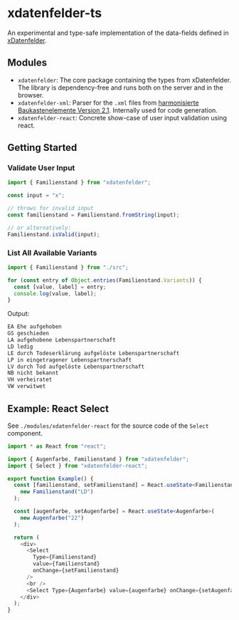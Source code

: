 # xdatenfelder-ts

An experimental and type-safe implementation of the data-fields defined in [xDatenfelder](https://www.xrepository.de/details/urn:xoev-de:fim:standard:xdatenfelder).

## Modules

- `xdatenfelder`: The core package containing the types from xDatenfelder. The library is dependency-free and runs both on the server and in the browser.
- `xdatenfelder-xml`: Parser for the `.xml` files from [harmonisierte Baukastenelemente Version 2.1](https://fimportal.de/fim-haus). Internally used for code generation.
- `xdatenfelder-react`: Concrete show-case of user input validation using react.

## Getting Started

### Validate User Input

```js
import { Familienstand } from "xdatenfelder";

const input = "x";

// throws for invalid input
const familienstand = Familienstand.fromString(input);

// or alternatively:
Familienstand.isValid(input);
```

### List All Available Variants

```js
import { Familienstand } from "./src";

for (const entry of Object.entries(Familienstand.Variants)) {
  const [value, label] = entry;
  console.log(value, label);
}
```

Output:

```bash
EA Ehe aufgehoben
GS geschieden
LA aufgehobene Lebenspartnerschaft
LD ledig
LE durch Todeserklärung aufgelöste Lebenspartnerschaft
LP in eingetragener Lebenspartnerschaft
LV durch Tod aufgelöste Lebenspartnerschaft
NB nicht bekannt
VH verheiratet
VW verwitwet
```

## Example: React Select

See `./modules/xdatenfelder-react` for the source code of the `Select` component.

```ts
import * as React from "react";

import { Augenfarbe, Familienstand } from "xdatenfelder";
import { Select } from "xdatenfelder-react";

export function Example() {
  const [familienstand, setFamilienstand] = React.useState<Familienstand>(
    new Familienstand("LD")
  );

  const [augenfarbe, setAugenfarbe] = React.useState<Augenfarbe>(
    new Augenfarbe("22")
  );

  return (
    <div>
      <Select
        Type={Familienstand}
        value={familienstand}
        onChange={setFamilienstand}
      />
      <br />
      <Select Type={Augenfarbe} value={augenfarbe} onChange={setAugenfarbe} />
    </div>
  );
}
```
